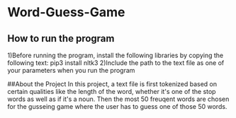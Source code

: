 # Word-Guess-Game

## How to run the program
1)Before running the program, install the following libraries by copying the following text:
pip3 install nltk3
2)Include the path to the text file as one of your parameters when you run the program

##About the Project
In this project, a text file is first tokenized based on certain qualities like the length of the word, whether it's one of the stop words as well as if it's a noun. Then the most 50 freuqent words are chosen for the gusseing game where the user has to guess one of those 50 words. 
